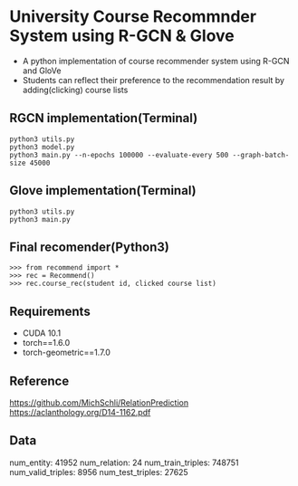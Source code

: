 # University Course Recommnder System using R-GCN & Glove

* A python implementation of course recommender system using R-GCN and GloVe
* Students can reflect their preference to the recommendation result by adding(clicking) course lists


## RGCN implementation(Terminal)
```
python3 utils.py
python3 model.py
python3 main.py --n-epochs 100000 --evaluate-every 500 --graph-batch-size 45000
```

## Glove implementation(Terminal)
```
python3 utils.py
python3 main.py
```

## Final recomender(Python3)
```
>>> from recommend import *
>>> rec = Recommend()
>>> rec.course_rec(student id, clicked course list)
```


## Requirements
* CUDA 10.1
* torch==1.6.0
* torch-geometric==1.7.0

## Reference
https://github.com/MichSchli/RelationPrediction
https://aclanthology.org/D14-1162.pdf

## Data
num_entity: 41952
num_relation: 24
num_train_triples: 748751
num_valid_triples: 8956
num_test_triples: 27625

